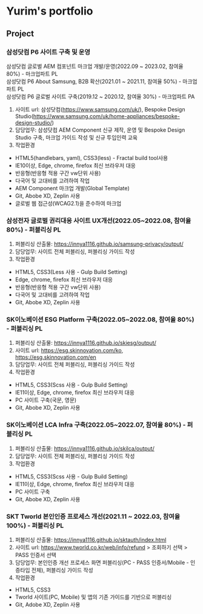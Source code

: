 # Yurim's portfolio

## Project
### 삼성닷컴 P6 사이트 구축 및 운영
삼성닷컴 글로벌 AEM 컴포넌트 마크업 개발/운영(2022.09 ~ 2023.02, 참여율 80%) - 마크업파트 PL<br>
삼성닷컴 P6 About Samsung, B2B 확산(2021.01 ~ 2021.11, 참여율 50%) - 마크업파트 PL<br>
삼성닷컴 P6 글로벌 사이트 구축(2019.12 ~ 2020.12, 참여율 30%) - 마크업파트 PA
1. 사이트 url: 삼성닷컴(<https://www.samsung.com/uk/>),
Bespoke Design Studio(<https://www.samsung.com/uk/home-appliances/bespoke-design-studio/>)
2. 담당업무: 삼성닷컴 AEM Component 신규 제작, 운영 및 Bespoke Design Studio 구축, 마크업 가이드 작성 및 신규 투입인력 교육
3. 작업환경
- HTML5(handlebars, yaml), CSS3(less) - Fractal build tool사용
- IE10이상, Edge, chrome, firefox 최신 브라우저 대응
- 반응형(반응형 적용 구간 vw단위 사용)
- 다국어 및 고대비를 고려하여 작업
- AEM Component 마크업 개발(Global Template)
- Git, Abobe XD, Zeplin 사용
- 글로벌 웹 접근성(WCAG2.1)을 준수하여 마크업

### 삼성전자 글로벌 권리대응 사이트 UX개선(2022.05~2022.08, 참여율 80%) - 퍼블리싱 PL
1. 퍼블리싱 산출물: <https://innya1116.github.io/samsung-privacy/output/>
2. 담당업무: 사이트 전체 퍼블리싱, 퍼블리싱 가이드 작성
3. 작업환경
- HTML5, CSS3(Less 사용 - Gulp Build Setting)
- Edge, chrome, firefox 최신 브라우저 대응
- 반응형(반응형 적용 구간 vw단위 사용)
- 다국어 및 고대비를 고려하여 작업
- Git, Abobe XD, Zeplin 사용

### SK이노베이션 ESG Platform 구축(2022.05~2022.08, 참여율 80%) - 퍼블리싱 PL
1. 퍼블리싱 산출물: <https://innya1116.github.io/skiesg/output/>
2. 사이트 url: <https://esg.skinnovation.com/ko>, <https://esg.skinnovation.com/en>
3. 담당업무: 사이트 전체 퍼블리싱, 퍼블리싱 가이드 작성
4. 작업환경
- HTML5, CSS3(Scss 사용 - Gulp Build Setting)
- IE11이상, Edge, chrome, firefox 최신 브라우저 대응
- PC 사이트 구축(국문, 영문)
- Git, Abobe XD, Zeplin 사용

### SK이노베이션 LCA Infra 구축(2022.05~2022.07, 참여율 80%) - 퍼블리싱 PL
1. 퍼블리싱 산출물: <https://innya1116.github.io/skilca/output/>
2. 담당업무: 사이트 전체 퍼블리싱, 퍼블리싱 가이드 작성
3. 작업환경
- HTML5, CSS3(Scss 사용 - Gulp Build Setting)
- IE11이상, Edge, chrome, firefox 최신 브라우저 대응
- PC 사이트 구축
- Git, Abobe XD, Zeplin 사용

### SKT Tworld 본인인증 프로세스 개선(2021.11 ~ 2022.03, 참여율 100%) - 퍼블리싱 PL
1. 퍼블리싱 산출물: <https://innya1116.github.io/sktauth/index.html>
2. 사이트 url: <https://www.tworld.co.kr/web/info/refund> > 조회하기 선택 > PASS 인증서 선택
3. 담당업무: 본인인증 개선 프로세스 화면 퍼블리싱(PC - PASS 인증서/Mobile - 인증타입 전체), 퍼블리싱 가이드 작성
4. 작업환경
- HTML5, CSS3
- Tworld 사이트(PC, Mobile) 및 앱의 기존 가이드를 기반으로 퍼블리싱
- Git, Adobe XD, Zeplin 사용

